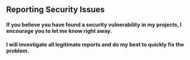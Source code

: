 ## Reporting Security Issues

#### If you believe you have found a security vulnerability in my projects, I encourage you to let me know right away.

#### I will investigate all legitimate reports and do my best to quickly fix the problem.
